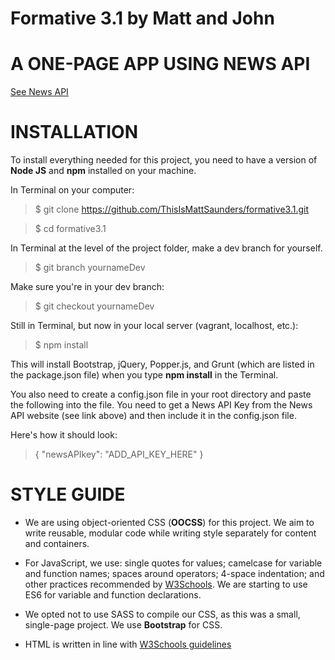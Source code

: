 # Formative 3.1 by Matt and John

# A ONE-PAGE APP USING NEWS API

[See News API](https://newsapi.org/)

# INSTALLATION

To install everything needed for this project, you need to have a version of **Node JS** and **npm** installed on your machine.

In Terminal on your computer:
>$ git clone https://github.com/ThisIsMattSaunders/formative3.1.git

>$ cd formative3.1

In Terminal at the level of the project folder, make a dev branch for yourself.
>$ git branch yournameDev

Make sure you're in your dev branch:
>$ git checkout yournameDev

Still in Terminal, but now in your local server (vagrant, localhost, etc.):
>$ npm install

This will install Bootstrap, jQuery, Popper.js, and Grunt (which are listed in the package.json file) when you type **npm install** in the Terminal.

You also need to create a config.json file in your root directory and paste the following into the file. You need to get a News API Key from the News API website (see link above) and then include it in the config.json file.

Here's how it should look:

>{
  "newsAPIkey": "ADD_API_KEY_HERE"
}

# STYLE GUIDE

- We are using object-oriented CSS (**OOCSS**) for this project. We aim to write reusable, modular code while writing style separately for content and containers.

- For JavaScript, we use: single quotes for values; camelcase for variable and function names; spaces around operators; 4-space indentation; and other practices recommended by [W3Schools](https://www.w3schools.com/js/js_conventions.asp). We are starting to use ES6 for variable and function declarations. 

- We opted not to use SASS to compile our CSS, as this was a small, single-page project. We use **Bootstrap** for CSS.

- HTML is written in line with [W3Schools guidelines](https://www.w3schools.com/html/html5_syntax.asp)
